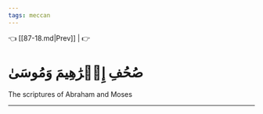 ```yaml
---
tags: meccan
---
```


👈 [[87-18.md|Prev]] |  👉

# صُحُفِ إِبۡرَٰهِيمَ وَمُوسَىٰ

The scriptures of Abraham and Moses

---

